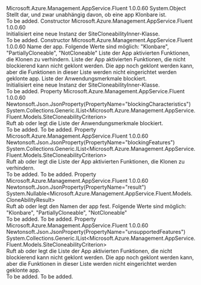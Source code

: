 <Type Name="SiteCloneabilityInner" FullName="Microsoft.Azure.Management.AppService.Fluent.Models.SiteCloneabilityInner">
  <TypeSignature Language="C#" Value="public class SiteCloneabilityInner" />
  <TypeSignature Language="ILAsm" Value=".class public auto ansi beforefieldinit SiteCloneabilityInner extends System.Object" />
  <TypeSignature Language="DocId" Value="T:Microsoft.Azure.Management.AppService.Fluent.Models.SiteCloneabilityInner" />
  <TypeSignature Language="VB.NET" Value="Public Class SiteCloneabilityInner" />
  <TypeSignature Language="F#" Value="type SiteCloneabilityInner = class" />
  <AssemblyInfo>
    <AssemblyName>Microsoft.Azure.Management.AppService.Fluent</AssemblyName>
    <AssemblyVersion>1.0.0.60</AssemblyVersion>
  </AssemblyInfo>
  <Base>
    <BaseTypeName>System.Object</BaseTypeName>
  </Base>
  <Interfaces />
  <Docs>
    <summary>
            Stellt dar, und zwar unabhängig davon, ob eine app Klonbare ist.
            </summary>
    <remarks>To be added.</remarks>
  </Docs>
  <Members>
    <Member MemberName=".ctor">
      <MemberSignature Language="C#" Value="public SiteCloneabilityInner ();" />
      <MemberSignature Language="ILAsm" Value=".method public hidebysig specialname rtspecialname instance void .ctor() cil managed" />
      <MemberSignature Language="DocId" Value="M:Microsoft.Azure.Management.AppService.Fluent.Models.SiteCloneabilityInner.#ctor" />
      <MemberSignature Language="VB.NET" Value="Public Sub New ()" />
      <MemberType>Constructor</MemberType>
      <AssemblyInfo>
        <AssemblyName>Microsoft.Azure.Management.AppService.Fluent</AssemblyName>
        <AssemblyVersion>1.0.0.60</AssemblyVersion>
      </AssemblyInfo>
      <Parameters />
      <Docs>
        <summary>
            Initialisiert eine neue Instanz der SiteCloneabilityInner-Klasse.
            </summary>
        <remarks>To be added.</remarks>
      </Docs>
    </Member>
    <Member MemberName=".ctor">
      <MemberSignature Language="C#" Value="public SiteCloneabilityInner (Nullable&lt;Microsoft.Azure.Management.AppService.Fluent.Models.CloneAbilityResult&gt; result = null, System.Collections.Generic.IList&lt;Microsoft.Azure.Management.AppService.Fluent.Models.SiteCloneabilityCriterion&gt; blockingFeatures = null, System.Collections.Generic.IList&lt;Microsoft.Azure.Management.AppService.Fluent.Models.SiteCloneabilityCriterion&gt; unsupportedFeatures = null, System.Collections.Generic.IList&lt;Microsoft.Azure.Management.AppService.Fluent.Models.SiteCloneabilityCriterion&gt; blockingCharacteristics = null);" />
      <MemberSignature Language="ILAsm" Value=".method public hidebysig specialname rtspecialname instance void .ctor(valuetype System.Nullable`1&lt;valuetype Microsoft.Azure.Management.AppService.Fluent.Models.CloneAbilityResult&gt; result, class System.Collections.Generic.IList`1&lt;class Microsoft.Azure.Management.AppService.Fluent.Models.SiteCloneabilityCriterion&gt; blockingFeatures, class System.Collections.Generic.IList`1&lt;class Microsoft.Azure.Management.AppService.Fluent.Models.SiteCloneabilityCriterion&gt; unsupportedFeatures, class System.Collections.Generic.IList`1&lt;class Microsoft.Azure.Management.AppService.Fluent.Models.SiteCloneabilityCriterion&gt; blockingCharacteristics) cil managed" />
      <MemberSignature Language="DocId" Value="M:Microsoft.Azure.Management.AppService.Fluent.Models.SiteCloneabilityInner.#ctor(System.Nullable{Microsoft.Azure.Management.AppService.Fluent.Models.CloneAbilityResult},System.Collections.Generic.IList{Microsoft.Azure.Management.AppService.Fluent.Models.SiteCloneabilityCriterion},System.Collections.Generic.IList{Microsoft.Azure.Management.AppService.Fluent.Models.SiteCloneabilityCriterion},System.Collections.Generic.IList{Microsoft.Azure.Management.AppService.Fluent.Models.SiteCloneabilityCriterion})" />
      <MemberSignature Language="VB.NET" Value="Public Sub New (Optional result As Nullable(Of CloneAbilityResult) = null, Optional blockingFeatures As IList(Of SiteCloneabilityCriterion) = null, Optional unsupportedFeatures As IList(Of SiteCloneabilityCriterion) = null, Optional blockingCharacteristics As IList(Of SiteCloneabilityCriterion) = null)" />
      <MemberSignature Language="F#" Value="new Microsoft.Azure.Management.AppService.Fluent.Models.SiteCloneabilityInner : Nullable&lt;Microsoft.Azure.Management.AppService.Fluent.Models.CloneAbilityResult&gt; * System.Collections.Generic.IList&lt;Microsoft.Azure.Management.AppService.Fluent.Models.SiteCloneabilityCriterion&gt; * System.Collections.Generic.IList&lt;Microsoft.Azure.Management.AppService.Fluent.Models.SiteCloneabilityCriterion&gt; * System.Collections.Generic.IList&lt;Microsoft.Azure.Management.AppService.Fluent.Models.SiteCloneabilityCriterion&gt; -&gt; Microsoft.Azure.Management.AppService.Fluent.Models.SiteCloneabilityInner" Usage="new Microsoft.Azure.Management.AppService.Fluent.Models.SiteCloneabilityInner (result, blockingFeatures, unsupportedFeatures, blockingCharacteristics)" />
      <MemberType>Constructor</MemberType>
      <AssemblyInfo>
        <AssemblyName>Microsoft.Azure.Management.AppService.Fluent</AssemblyName>
        <AssemblyVersion>1.0.0.60</AssemblyVersion>
      </AssemblyInfo>
      <Parameters>
        <Parameter Name="result" Type="System.Nullable&lt;Microsoft.Azure.Management.AppService.Fluent.Models.CloneAbilityResult&gt;" />
        <Parameter Name="blockingFeatures" Type="System.Collections.Generic.IList&lt;Microsoft.Azure.Management.AppService.Fluent.Models.SiteCloneabilityCriterion&gt;" />
        <Parameter Name="unsupportedFeatures" Type="System.Collections.Generic.IList&lt;Microsoft.Azure.Management.AppService.Fluent.Models.SiteCloneabilityCriterion&gt;" />
        <Parameter Name="blockingCharacteristics" Type="System.Collections.Generic.IList&lt;Microsoft.Azure.Management.AppService.Fluent.Models.SiteCloneabilityCriterion&gt;" />
      </Parameters>
      <Docs>
        <param name="result">Name der app. Folgende Werte sind möglich: "Klonbare", "PartiallyCloneable", "NotCloneable"</param>
        <param name="blockingFeatures">Liste der App aktivierten Funktionen, die Klonen zu verhindern.</param>
        <param name="unsupportedFeatures">Liste der App aktivierten Funktionen, die nicht blockierend kann nicht geklont werden. Die app noch geklont werden kann, aber die Funktionen in dieser Liste werden nicht eingerichtet werden geklonte app.</param>
        <param name="blockingCharacteristics">Liste der Anwendungsmerkmale blockiert.</param>
        <summary>
            Initialisiert eine neue Instanz der SiteCloneabilityInner-Klasse.
            </summary>
        <remarks>To be added.</remarks>
      </Docs>
    </Member>
    <Member MemberName="BlockingCharacteristics">
      <MemberSignature Language="C#" Value="public System.Collections.Generic.IList&lt;Microsoft.Azure.Management.AppService.Fluent.Models.SiteCloneabilityCriterion&gt; BlockingCharacteristics { get; set; }" />
      <MemberSignature Language="ILAsm" Value=".property instance class System.Collections.Generic.IList`1&lt;class Microsoft.Azure.Management.AppService.Fluent.Models.SiteCloneabilityCriterion&gt; BlockingCharacteristics" />
      <MemberSignature Language="DocId" Value="P:Microsoft.Azure.Management.AppService.Fluent.Models.SiteCloneabilityInner.BlockingCharacteristics" />
      <MemberSignature Language="VB.NET" Value="Public Property BlockingCharacteristics As IList(Of SiteCloneabilityCriterion)" />
      <MemberSignature Language="F#" Value="member this.BlockingCharacteristics : System.Collections.Generic.IList&lt;Microsoft.Azure.Management.AppService.Fluent.Models.SiteCloneabilityCriterion&gt; with get, set" Usage="Microsoft.Azure.Management.AppService.Fluent.Models.SiteCloneabilityInner.BlockingCharacteristics" />
      <MemberType>Property</MemberType>
      <AssemblyInfo>
        <AssemblyName>Microsoft.Azure.Management.AppService.Fluent</AssemblyName>
        <AssemblyVersion>1.0.0.60</AssemblyVersion>
      </AssemblyInfo>
      <Attributes>
        <Attribute>
          <AttributeName>Newtonsoft.Json.JsonProperty(PropertyName="blockingCharacteristics")</AttributeName>
        </Attribute>
      </Attributes>
      <ReturnValue>
        <ReturnType>System.Collections.Generic.IList&lt;Microsoft.Azure.Management.AppService.Fluent.Models.SiteCloneabilityCriterion&gt;</ReturnType>
      </ReturnValue>
      <Docs>
        <summary>
            Ruft ab oder legt die Liste der Anwendungsmerkmale blockiert.
            </summary>
        <value>To be added.</value>
        <remarks>To be added.</remarks>
      </Docs>
    </Member>
    <Member MemberName="BlockingFeatures">
      <MemberSignature Language="C#" Value="public System.Collections.Generic.IList&lt;Microsoft.Azure.Management.AppService.Fluent.Models.SiteCloneabilityCriterion&gt; BlockingFeatures { get; set; }" />
      <MemberSignature Language="ILAsm" Value=".property instance class System.Collections.Generic.IList`1&lt;class Microsoft.Azure.Management.AppService.Fluent.Models.SiteCloneabilityCriterion&gt; BlockingFeatures" />
      <MemberSignature Language="DocId" Value="P:Microsoft.Azure.Management.AppService.Fluent.Models.SiteCloneabilityInner.BlockingFeatures" />
      <MemberSignature Language="VB.NET" Value="Public Property BlockingFeatures As IList(Of SiteCloneabilityCriterion)" />
      <MemberSignature Language="F#" Value="member this.BlockingFeatures : System.Collections.Generic.IList&lt;Microsoft.Azure.Management.AppService.Fluent.Models.SiteCloneabilityCriterion&gt; with get, set" Usage="Microsoft.Azure.Management.AppService.Fluent.Models.SiteCloneabilityInner.BlockingFeatures" />
      <MemberType>Property</MemberType>
      <AssemblyInfo>
        <AssemblyName>Microsoft.Azure.Management.AppService.Fluent</AssemblyName>
        <AssemblyVersion>1.0.0.60</AssemblyVersion>
      </AssemblyInfo>
      <Attributes>
        <Attribute>
          <AttributeName>Newtonsoft.Json.JsonProperty(PropertyName="blockingFeatures")</AttributeName>
        </Attribute>
      </Attributes>
      <ReturnValue>
        <ReturnType>System.Collections.Generic.IList&lt;Microsoft.Azure.Management.AppService.Fluent.Models.SiteCloneabilityCriterion&gt;</ReturnType>
      </ReturnValue>
      <Docs>
        <summary>
            Ruft ab oder legt die Liste der App aktivierten Funktionen, die Klonen zu verhindern.
            </summary>
        <value>To be added.</value>
        <remarks>To be added.</remarks>
      </Docs>
    </Member>
    <Member MemberName="Result">
      <MemberSignature Language="C#" Value="public Nullable&lt;Microsoft.Azure.Management.AppService.Fluent.Models.CloneAbilityResult&gt; Result { get; set; }" />
      <MemberSignature Language="ILAsm" Value=".property instance valuetype System.Nullable`1&lt;valuetype Microsoft.Azure.Management.AppService.Fluent.Models.CloneAbilityResult&gt; Result" />
      <MemberSignature Language="DocId" Value="P:Microsoft.Azure.Management.AppService.Fluent.Models.SiteCloneabilityInner.Result" />
      <MemberSignature Language="VB.NET" Value="Public Property Result As Nullable(Of CloneAbilityResult)" />
      <MemberSignature Language="F#" Value="member this.Result : Nullable&lt;Microsoft.Azure.Management.AppService.Fluent.Models.CloneAbilityResult&gt; with get, set" Usage="Microsoft.Azure.Management.AppService.Fluent.Models.SiteCloneabilityInner.Result" />
      <MemberType>Property</MemberType>
      <AssemblyInfo>
        <AssemblyName>Microsoft.Azure.Management.AppService.Fluent</AssemblyName>
        <AssemblyVersion>1.0.0.60</AssemblyVersion>
      </AssemblyInfo>
      <Attributes>
        <Attribute>
          <AttributeName>Newtonsoft.Json.JsonProperty(PropertyName="result")</AttributeName>
        </Attribute>
      </Attributes>
      <ReturnValue>
        <ReturnType>System.Nullable&lt;Microsoft.Azure.Management.AppService.Fluent.Models.CloneAbilityResult&gt;</ReturnType>
      </ReturnValue>
      <Docs>
        <summary>
            Ruft ab oder legt den Namen der app fest. Folgende Werte sind möglich: "Klonbare", "PartiallyCloneable", "NotCloneable"
            </summary>
        <value>To be added.</value>
        <remarks>To be added.</remarks>
      </Docs>
    </Member>
    <Member MemberName="UnsupportedFeatures">
      <MemberSignature Language="C#" Value="public System.Collections.Generic.IList&lt;Microsoft.Azure.Management.AppService.Fluent.Models.SiteCloneabilityCriterion&gt; UnsupportedFeatures { get; set; }" />
      <MemberSignature Language="ILAsm" Value=".property instance class System.Collections.Generic.IList`1&lt;class Microsoft.Azure.Management.AppService.Fluent.Models.SiteCloneabilityCriterion&gt; UnsupportedFeatures" />
      <MemberSignature Language="DocId" Value="P:Microsoft.Azure.Management.AppService.Fluent.Models.SiteCloneabilityInner.UnsupportedFeatures" />
      <MemberSignature Language="VB.NET" Value="Public Property UnsupportedFeatures As IList(Of SiteCloneabilityCriterion)" />
      <MemberSignature Language="F#" Value="member this.UnsupportedFeatures : System.Collections.Generic.IList&lt;Microsoft.Azure.Management.AppService.Fluent.Models.SiteCloneabilityCriterion&gt; with get, set" Usage="Microsoft.Azure.Management.AppService.Fluent.Models.SiteCloneabilityInner.UnsupportedFeatures" />
      <MemberType>Property</MemberType>
      <AssemblyInfo>
        <AssemblyName>Microsoft.Azure.Management.AppService.Fluent</AssemblyName>
        <AssemblyVersion>1.0.0.60</AssemblyVersion>
      </AssemblyInfo>
      <Attributes>
        <Attribute>
          <AttributeName>Newtonsoft.Json.JsonProperty(PropertyName="unsupportedFeatures")</AttributeName>
        </Attribute>
      </Attributes>
      <ReturnValue>
        <ReturnType>System.Collections.Generic.IList&lt;Microsoft.Azure.Management.AppService.Fluent.Models.SiteCloneabilityCriterion&gt;</ReturnType>
      </ReturnValue>
      <Docs>
        <summary>
            Ruft ab oder legt die Liste der App aktivierten Funktionen, die nicht blockierend kann nicht geklont werden. Die app noch geklont werden kann, aber die Funktionen in dieser Liste werden nicht eingerichtet werden geklonte app.
            </summary>
        <value>To be added.</value>
        <remarks>To be added.</remarks>
      </Docs>
    </Member>
  </Members>
</Type>